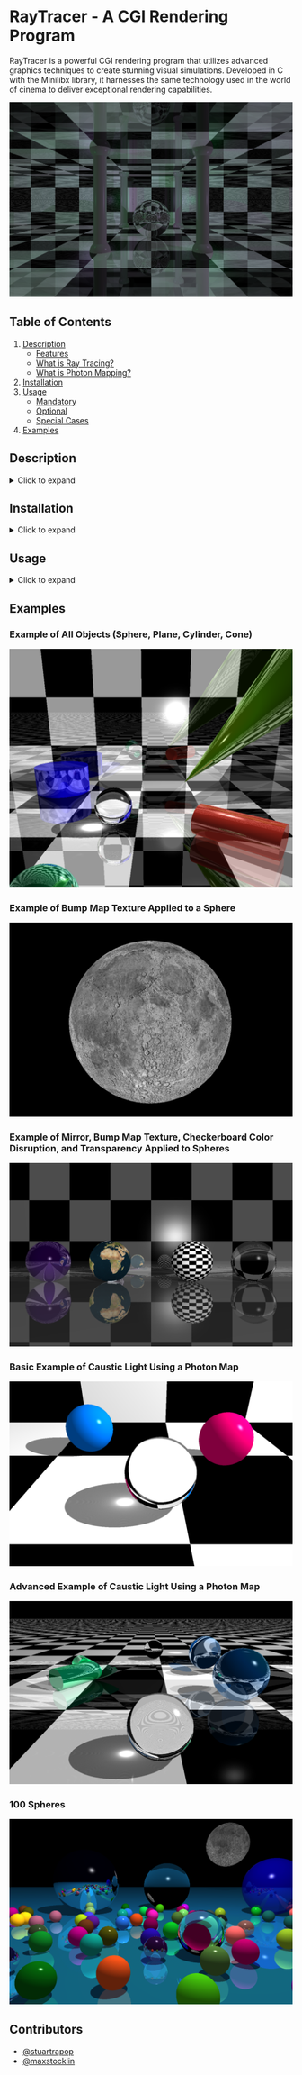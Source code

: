# RayTracer - A CGI Rendering Program

RayTracer is a powerful CGI rendering program that utilizes advanced graphics techniques to create stunning visual simulations. Developed in C with the Minilibx library, it harnesses the same technology used in the world of cinema to deliver exceptional rendering capabilities.

![Example Image](./images/chessroom.png)


## Table of Contents
1. [Description](#description)
    * [Features](#features)
    * [What is Ray Tracing?](#what-is-ray-tracing)
    * [What is Photon Mapping?](#what-is-photon-mapping)
2. [Installation](#installation)
3. [Usage](#usage)
    * [Mandatory](#mandatory)
    * [Optional](#optional)
    * [Special Cases](#special-elements)
5. [Examples](#examples)

## Description
<details>
<summary>Click to expand</summary>

### Features
<details>
<summary>Click to expand</summary>

With RayTracer, you can achieve lifelike reflections, refractions, and shading effects. The program employs ray tracing, simulating the behavior of light as it interacts with various materials. This enables the rendering of realistic metallic reflections, transparent surfaces with accurate refraction, and sophisticated shading effects using Phong's lighting model, encompassing ambient, diffuse, and specular lighting.

One of RayTracer's standout features is its implementation of photon mapping. This technique captures the intricate interplay of light and object interactions, resulting in visually stunning caustic lighting effects. By accurately simulating the paths of photons, RayTracer adds depth and realism to your scenes.

RayTracer supports a wide range of geometric primitives, including planes, spheres, cylinders, discs, and cones, giving you the flexibility to create diverse virtual environments. Additionally, the program offers support for checkerboard color disruption, enabling the generation of captivating visual patterns and textures. Furthermore, you can apply bump map textures to objects, adding intricate details and enhancing the overall realism of your rendered scenes.

With RayTracer's combination of CGI technology, ray tracing, and photon mapping, you have the power to bring your creative visions to life with great precision and visual fidelity.
 
</details>

### What is Ray Tracing?
<details>
<summary>Click to expand</summary>

   
Ray tracing is a technique used in computer graphics to create realistic images by simulating the behavior of light. Ray tracing operates in reverse compared to real-life light propagation. While in real life, light rays travel from the light source to our eyes, in ray tracing, virtual rays are traced backward from the viewer's or camera's perspective. While it may seem counterintuitive, ray tracing allows us to simulate light propagation in a controlled and efficient manner. By considering properties like reflection, refraction, and shading (including ambient, diffuse, and specular lights), ray tracing calculates the color and illumination of each pixel, resulting in visually accurate and detailed renderings.
</details>

### What is Photon Mapping?
<details>
<summary>Click to expand</summary>

   
Photon mapping is a technique used to capture the behavior of light more realistically in computer graphics. Unlike ray tracing, which traces rays backward from the viewer's perspective, photon mapping works more like real-life light propagation. It simulates the emission of photons from light sources, their interactions with objects in the scene, and their subsequent contributions to illumination effects. These photons bounce off surfaces, undergo reflections, refractions, and scattering, and are accumulated in a data structure called the photon map. During rendering, the photon map is used in conjunction with ray tracing to compute indirect illumination, global illumination, caustics, and other complex lighting phenomena. By simulating light more faithfully, photon mapping enhances the realism and visual quality of rendered scenes, capturing the intricate interactions of light just as they occur in the real world.

</details>
</details>

## Installation
<details>
<summary>Click to expand</summary>

   
Follow these steps to install and compile the RayTracer:

1. Clone the repository:
    ```bash
    git clone git@github.com:maxstocklin/RayTracer.git raytracer
    ```
2. Navigate into the cloned repository and compile it:
    ```bash
    cd raytracer && make
    ```
   
</details>

## Usage
<details>
<summary>Click to expand</summary>

   
To use RayTracer, execute the following command:
    ```bash
   ./raytracer ./files/fourspheres.rt
    ```

RayTracer takes as a first argument a scene description file with the ```.rt``` extension. There are some scenes in the ```files``` folder that showcase RayTracer. Otherwise, you can create your own ```.rt``` file.
Shapes and elements can be defined as follow:

### Mandatory:
<details>
<summary>Click to expand</summary>

   
AMBIENT LIGHTNING:

| ID | LIGHTING RATIO | RGB COLORS |
| :-------------- | :-------------: | :-------------: |
| A | 0.2 | 255,255,255 | 

CAMERA:

| ID | ORIGIN | ORIENTATION | ANGLE |
| :-------------- | :-------------: | :-------------: | :-------------: |
| C | -50,0,20 | 0,0,1 | 67 |
</details>

### Optional:
<details>
<summary>Click to expand</summary>

LIGHTS:
| ID | ORIGIN | BRIGHTNESS RATIO | RGB COLORS |
| :-------------- | :-------------: | :-------------: | :-------------: |
| L | -50,0,20 | 0.6 | 255,255,255 |

PLANES:
| ID |  ORIGIN | ORIENTATION | RGB COLORS | REFLECTION RATIO |
| :-------------- | :-------------: | :-------------: | :-------------: | :-------------: |
| pl | -5,22,20 | 0,0,1 | 255,255,255 | 0.2 |

SPHERES:
| ID | ORIGIN | DIAMETER | RGB COLORS | REFLECTION RATIO |
| :-------------- | :-------------: | :-------------: | :-------------: | :-------------: |
| sp | -10,0,80 | 20.7 | 255,255,255 | 0.9 |

CYLINDERS:
|  ID | ORIGIN | ORIENTATION | DIAMETER | HEIGHT | RGB COLORS | REFLECTION RATIO |
| :-------------- | :-------------: | :-------------: | :-------------: | :-------------: | :-------------: | :-------------: |
| cy | 0,10,-130 | 0.2,0,-1 | 15 | 27.2 | 255,255,255 | 0 |

CONES:
|  ID | ORIGIN | ORIENTATION | ANGLE | RGB COLORS | REFLECTION RATIO |
| :-------------- | :-------------: | :-------------: | :-------------: | :-------------: | :-------------: |
| cn | -50,0,20 | -0.8,0.3,-0.2 | 35 | 0,122,255 | 0.6 |
</details>

### Special Elements:
<details>
<summary>Click to expand</summary>

SPOTLIGHTS (PHOTON MAP):
| ID | ORIGIN | BRIGHTNESS RATIO | RGB COLORS |  ORIENTATION | ANGLE |
| :-------------- | :-------------: | :-------------: | :-------------: | :-------------: | :-------------: |
| LS | -50,0,20 | 0.6 | 255,255,255 | -1,-0.95,0 | 45 |

CHECKERBOARD PLANES:
| ID |  ORIGIN | ORIENTATION | RGB COLORS | REFLECTION RATIO | MATERIAL (optional) |
| :-------------- | :-------------: | :-------------: | :-------------: | :-------------: | :-------------: |
| pl | -5,22,20 | 0,0,1 | 255,255,255 | 0.2 | checkerboard |

CHECKERBOARD SPHERES:
| ID | ORIGIN | DIAMETER | RGB COLORS | REFLECTION RATIO | MATERIAL (optional) |
| :-------------- | :-------------: | :-------------: | :-------------: | :-------------: | :-------------: |
| sp | -10,0,80 | 20.7 | 255,255,255 | 0.9 | checkerboard |

BUMP MAP TEXTURED SPHERES:
| ID | ORIGIN | DIAMETER | RGB COLORS | REFLECTION RATIO | MATERIAL (optional) |
| :-------------- | :-------------: | :-------------: | :-------------: | :-------------: | :-------------: |
| sp | -10,0,80 | 20.7 | 255,255,255 | 0.9 | bumpmap |

TRANSPARENT SPHERES:
| ID | ORIGIN | DIAMETER | RGB COLORS | REFLECTION RATIO | MATERIAL (optional) |
| :-------------- | :-------------: | :-------------: | :-------------: | :-------------: | :-------------: |
| sp | -10,0,80 | 20.7 | 255,255,255 | 0.9 | transparent |
</details>

</details>

## Examples

### Example of All Objects (Sphere, Plane, Cylinder, Cone)

![Example Caustic](./images/room.png)

### Example of Bump Map Texture Applied to a Sphere

![Example Caustic](./images/moon.png)


### Example of Mirror, Bump Map Texture, Checkerboard Color Disruption, and Transparency Applied to Spheres

![Example Caustic](./images/fourspheres.png)

### Basic Example of Caustic Light Using a Photon Map

![Example Caustic](./images/caustic.png)

### Advanced Example of Caustic Light Using a Photon Map

![Example Caustic](./images/caustic2.png)


### 100 Spheres

![Example Caustic](./images/100spheres.png)


## Contributors

- [@stuartrapop](https://github.com/stuartrapop)
- [@maxstocklin](https://github.com/maxstocklin)


